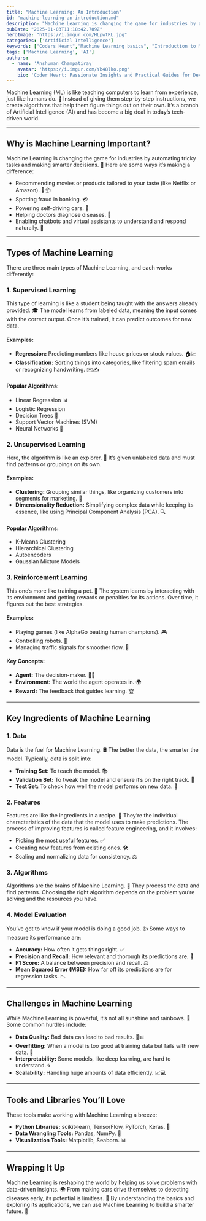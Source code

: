 ```yaml
---
title: "Machine Learning: An Introduction"
id: "machine-learning-an-introduction.md"
description: "Machine Learning is changing the game for industries by automating tricky tasks and making smarter decisions."
pubDate: "2025-01-03T11:18:42.709Z"
heroImage: "https://i.imgur.com/HLpwtRL.jpg"
categories: ['Artificial Intelligence']
keywords: ["Coders Heart","Machine Learning basics", "Introduction to Machine Learning", "Types of Machine Learning", "Supervised Learning examples", "Unsupervised Learning applications", "Reinforcement Learning concepts", "Machine Learning algorithms", "Data in Machine Learning", "Feature engineering in ML", "ML model evaluation", "Challenges in Machine Learning", "Python libraries for ML", "Tools for Machine Learning", "ML in industries", "Applications of Machine Learning", "Machine Learning tutorials", "Artificial Intelligence basics", "AI and Machine Learning connection", "Deep learning vs Machine Learning", "Machine Learning for beginners"]
tags: ['Machine Learning', 'AI']
authors:
  - name: 'Anshuman Champatiray'
    avatar: 'https://i.imgur.com/Yb48lko.png'
    bio: 'Coder Heart: Passionate Insights and Practical Guides for Developers'
---
```


Machine Learning (ML) is like teaching computers to learn from experience, just like humans do. 🤖 Instead of giving them step-by-step instructions, we create algorithms that help them figure things out on their own. It’s a branch of Artificial Intelligence (AI) and has become a big deal in today’s tech-driven world.

---

## Why is Machine Learning Important?
Machine Learning is changing the game for industries by automating tricky tasks and making smarter decisions. 🌟 Here are some ways it’s making a difference:
- Recommending movies or products tailored to your taste (like Netflix or Amazon). 🎥📦
- Spotting fraud in banking. 💳
- Powering self-driving cars. 🚗
- Helping doctors diagnose diseases. 🏥
- Enabling chatbots and virtual assistants to understand and respond naturally. 💬

---

## Types of Machine Learning
There are three main types of Machine Learning, and each works differently:

### 1. Supervised Learning
This type of learning is like a student being taught with the answers already provided. 🎓 The model learns from labeled data, meaning the input comes with the correct output. Once it’s trained, it can predict outcomes for new data.

#### Examples:
- **Regression:** Predicting numbers like house prices or stock values. 🏠📈
- **Classification:** Sorting things into categories, like filtering spam emails or recognizing handwriting. ✉️✍️

#### Popular Algorithms:
- Linear Regression 📊
- Logistic Regression
- Decision Trees 🌳
- Support Vector Machines (SVM)
- Neural Networks 🧠

### 2. Unsupervised Learning
Here, the algorithm is like an explorer. 🧭 It’s given unlabeled data and must find patterns or groupings on its own.

#### Examples:
- **Clustering:** Grouping similar things, like organizing customers into segments for marketing. 👥
- **Dimensionality Reduction:** Simplifying complex data while keeping its essence, like using Principal Component Analysis (PCA). 🔍

#### Popular Algorithms:
- K-Means Clustering
- Hierarchical Clustering
- Autoencoders
- Gaussian Mixture Models

### 3. Reinforcement Learning
This one’s more like training a pet. 🐾 The system learns by interacting with its environment and getting rewards or penalties for its actions. Over time, it figures out the best strategies.

#### Examples:
- Playing games (like AlphaGo beating human champions). 🎮
- Controlling robots. 🤖
- Managing traffic signals for smoother flow. 🚦

#### Key Concepts:
- **Agent:** The decision-maker. 🧑‍💻
- **Environment:** The world the agent operates in. 🌍
- **Reward:** The feedback that guides learning. 🏆

---

## Key Ingredients of Machine Learning

### 1. Data
Data is the fuel for Machine Learning. 🛢️ The better the data, the smarter the model. Typically, data is split into:
- **Training Set:** To teach the model. 📚
- **Validation Set:** To tweak the model and ensure it’s on the right track. 🔧
- **Test Set:** To check how well the model performs on new data. 🧪

### 2. Features
Features are like the ingredients in a recipe. 🧂 They’re the individual characteristics of the data that the model uses to make predictions. The process of improving features is called feature engineering, and it involves:
- Picking the most useful features. ✅
- Creating new features from existing ones. 🛠️
- Scaling and normalizing data for consistency. ⚖️

### 3. Algorithms
Algorithms are the brains of Machine Learning. 🧠 They process the data and find patterns. Choosing the right algorithm depends on the problem you’re solving and the resources you have.

### 4. Model Evaluation
You’ve got to know if your model is doing a good job. 👍 Some ways to measure its performance are:
- **Accuracy:** How often it gets things right. ✅
- **Precision and Recall:** How relevant and thorough its predictions are. 🎯
- **F1 Score:** A balance between precision and recall. ⚖️
- **Mean Squared Error (MSE):** How far off its predictions are for regression tasks. 📉

---

## Challenges in Machine Learning
While Machine Learning is powerful, it’s not all sunshine and rainbows. 🌈 Some common hurdles include:
- **Data Quality:** Bad data can lead to bad results. 🚫📊
- **Overfitting:** When a model is too good at training data but fails with new data. 🤔
- **Interpretability:** Some models, like deep learning, are hard to understand. 🌀
- **Scalability:** Handling huge amounts of data efficiently. 📈💻

---

## Tools and Libraries You’ll Love
These tools make working with Machine Learning a breeze:
- **Python Libraries:** scikit-learn, TensorFlow, PyTorch, Keras. 🐍
- **Data Wrangling Tools:** Pandas, NumPy. 🧹
- **Visualization Tools:** Matplotlib, Seaborn. 📊

---

## Wrapping It Up
Machine Learning is reshaping the world by helping us solve problems with data-driven insights. 🌍 From making cars drive themselves to detecting diseases early, its potential is limitless. 🚀 By understanding the basics and exploring its applications, we can use Machine Learning to build a smarter future. 🌟

